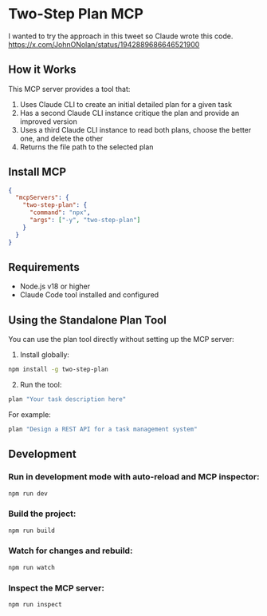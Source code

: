 # Two-Step Plan MCP

I wanted to try the approach in this tweet so Claude wrote this code. https://x.com/JohnONolan/status/1942889686646521900


## How it Works

This MCP server provides a tool that:
1. Uses Claude CLI to create an initial detailed plan for a given task
2. Has a second Claude CLI instance critique the plan and provide an improved version
3. Uses a third Claude CLI instance to read both plans, choose the better one, and delete the other
4. Returns the file path to the selected plan


## Install MCP

```json
{
  "mcpServers": {
    "two-step-plan": {
      "command": "npx",
      "args": ["-y", "two-step-plan"]
    }
  }
}
```

## Requirements

- Node.js v18 or higher
- Claude Code tool installed and configured

## Using the Standalone Plan Tool

You can use the plan tool directly without setting up the MCP server:

1. Install globally:
```bash
npm install -g two-step-plan
```

2. Run the tool:
```bash
plan "Your task description here"
```

For example:
```bash
plan "Design a REST API for a task management system"
```

## Development

### Run in development mode with auto-reload and MCP inspector:

```bash
npm run dev
```

### Build the project:

```bash
npm run build
```

### Watch for changes and rebuild:

```bash
npm run watch
```

### Inspect the MCP server:

```bash
npm run inspect
```
